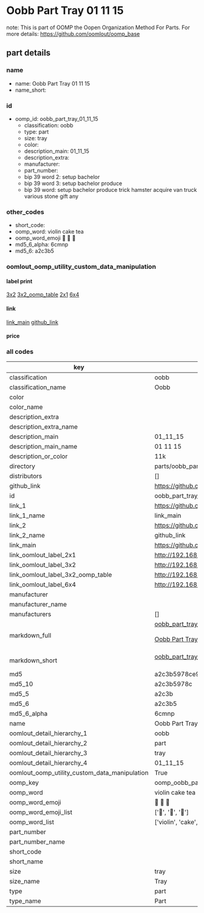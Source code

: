 # Oobb Part Tray 01 11 15  

note: This is part of OOMP the Oopen Organization Method For Parts. For more details: https://github.com/oomlout/oomp_base

##  part details





### name
* name: Oobb Part Tray 01 11 15
* name_short: 
### id
* oomp_id: oobb_part_tray_01_11_15
  * classification: oobb
  * type: part
  * size: tray
  * color: 
  * description_main: 01_11_15
  * description_extra: 
  * manufacturer: 
  * part_number: 
  * bip 39 word 2: setup bachelor
  * bip 39 word 3: setup bachelor produce
  * bip 39 word: setup bachelor produce trick hamster acquire van truck various stone gift any

### other_codes
* short_code: 
* oomp_word: violin cake tea
* oomp_word_emoji :violin: :cake: :tea:
* md5_6_alpha: 6cmnp
* md5_6: a2c3b5






### oomlout_oomp_utility_custom_data_manipulation
#### label print
[3x2](http://192.168.1.245:1112/?label=oomp%206cmnp)
[3x2_oomp_table](http://192.168.1.107:1112/?label=oomp%206cmnp)
[2x1](http://192.168.1.242:1112/?label=oomp%206cmnp)
[6x4](http://192.168.1.55:1112/?label=oomp%206cmnp)    

#### link

[link_main](https://github.com/oomlout/oomlout_oomp_current_version_messy/tree/main/parts/oobb_part_tray_01_11_15) [github_link](https://github.com/oomlout/oomlout_oomp_part_src/tree/main/parts/oobb_part_tray_01_11_15)                             

#### price







### all codes 
| key | value |  
| --- | --- |  
| classification | oobb |  
| classification_name | Oobb |  
| color |  |  
| color_name |  |  
| description_extra |  |  
| description_extra_name |  |  
| description_main | 01_11_15 |  
| description_main_name | 01 11 15 |  
| description_or_color | 11k |  
| directory | parts/oobb_part_tray_01_11_15 |  
| distributors | [] |  
| github_link | https://github.com/oomlout/oomlout_oomp_part_src/tree/main/parts/oobb_part_tray_01_11_15 |  
| id | oobb_part_tray_01_11_15 |  
| link_1 | https://github.com/oomlout/oomlout_oomp_current_version_messy/tree/main/parts/oobb_part_tray_01_11_15 |  
| link_1_name | link_main |  
| link_2 | https://github.com/oomlout/oomlout_oomp_part_src/tree/main/parts/oobb_part_tray_01_11_15 |  
| link_2_name | github_link |  
| link_main | https://github.com/oomlout/oomlout_oomp_current_version_messy/tree/main/parts/oobb_part_tray_01_11_15 |  
| link_oomlout_label_2x1 | http://192.168.1.242:1112/?label=oomp%206cmnp |  
| link_oomlout_label_3x2 | http://192.168.1.245:1112/?label=oomp%206cmnp |  
| link_oomlout_label_3x2_oomp_table | http://192.168.1.107:1112/?label=oomp%206cmnp |  
| link_oomlout_label_6x4 | http://192.168.1.55:1112/?label=oomp%206cmnp |  
| manufacturer |  |  
| manufacturer_name |  |  
| manufacturers | [] |  
| markdown_full | [oobb_part_tray_01_11_15](https://github.com/oomlout/oomlout_oomp_current_version_messy/tree/main/parts/oobb_part_tray_01_11_15)<br>[](https://github.com/oomlout/oomlout_oomp_current_version_messy/tree/main/parts/oobb_part_tray_01_11_15)<br>[Oobb Part Tray 01 11 15](https://github.com/oomlout/oomlout_oomp_current_version_messy/tree/main/parts/oobb_part_tray_01_11_15)<br><br> |  
| markdown_short | [oobb_part_tray_01_11_15](https://github.com/oomlout/oomlout_oomp_current_version_messy/tree/main/parts/oobb_part_tray_01_11_15)<br><br> |  
| md5 | a2c3b5978ce93e2408b45e8757444e24 |  
| md5_10 | a2c3b5978c |  
| md5_5 | a2c3b |  
| md5_6 | a2c3b5 |  
| md5_6_alpha | 6cmnp |  
| name | Oobb Part Tray 01 11 15 |  
| oomlout_detail_hierarchy_1 | oobb |  
| oomlout_detail_hierarchy_2 | part |  
| oomlout_detail_hierarchy_3 | tray |  
| oomlout_detail_hierarchy_4 | 01_11_15 |  
| oomlout_oomp_utility_custom_data_manipulation | True |  
| oomp_key | oomp_oobb_part_tray_01_11_15 |  
| oomp_word | violin cake tea |  
| oomp_word_emoji | :violin: :cake: :tea: |  
| oomp_word_emoji_list | [':violin:', ':cake:', ':tea:'] |  
| oomp_word_list | ['violin', 'cake', 'tea'] |  
| part_number |  |  
| part_number_name |  |  
| short_code |  |  
| short_name |  |  
| size | tray |  
| size_name | Tray |  
| type | part |  
| type_name | Part |  
